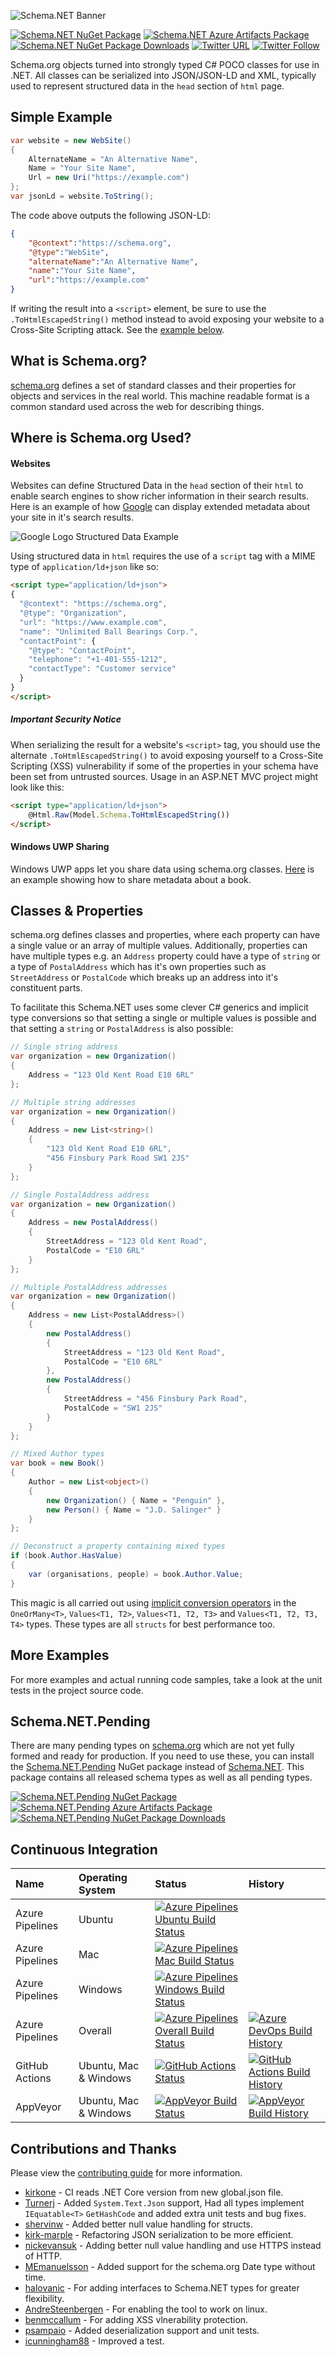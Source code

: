 ![Schema.NET Banner](Images/Banner.png)

[![Schema.NET NuGet Package](https://img.shields.io/nuget/v/Schema.NET.svg)](https://www.nuget.org/packages/Schema.NET) [![Schema.NET Azure Artifacts Package](https://feeds.dev.azure.com/schema-net/_apis/public/Packaging/Feeds/64e69c35-cb00-46e4-9cba-6d8faf1f41d6/Packages/fa72270b-6c54-4403-9307-aa826e43530e/Badge)](https://dev.azure.com/schema-net/Schema.NET/_packaging?_a=package&feed=64e69c35-cb00-46e4-9cba-6d8faf1f41d6&package=fa72270b-6c54-4403-9307-aa826e43530e&preferRelease=true) [![Schema.NET NuGet Package Downloads](https://img.shields.io/nuget/dt/Schema.NET)](https://www.nuget.org/packages/Schema.NET) [![Twitter URL](https://img.shields.io/twitter/url/http/shields.io.svg?style=social)](https://twitter.com/RehanSaeedUK) [![Twitter Follow](https://img.shields.io/twitter/follow/rehansaeeduk.svg?style=social&label=Follow)](https://twitter.com/RehanSaeedUK)

Schema.org objects turned into strongly typed C# POCO classes for use in .NET. All classes can be serialized into JSON/JSON-LD and XML, typically used to represent structured data in the `head` section of `html` page.

## Simple Example

```C#
var website = new WebSite()
{
    AlternateName = "An Alternative Name",
    Name = "Your Site Name",
    Url = new Uri("https://example.com")
};
var jsonLd = website.ToString();
```

The code above outputs the following JSON-LD:

```JSON
{
    "@context":"https://schema.org",
    "@type":"WebSite",
    "alternateName":"An Alternative Name",
    "name":"Your Site Name",
    "url":"https://example.com"
}
```

If writing the result into a `<script>` element, be sure to use the `.ToHtmlEscapedString()` method instead to avoid exposing your website to a Cross-Site Scripting attack. See the [example below](#important-security-notice).

## What is Schema.org?

[schema.org](https://schema.org) defines a set of standard classes and their properties for objects and services in the real world. This machine readable format is a common standard used across the web for describing things.

## Where is Schema.org Used?

#### Websites

Websites can define Structured Data in the `head` section of their `html` to enable search engines to show richer information in their search results. Here is an example of how [Google](https://developers.google.com/search/docs/guides/intro-structured-data) can display extended metadata about your site in it's search results.

![Google Logo Structured Data Example](Images/Google%20Logo%20Structured%20Data%20Example.png)

Using structured data in `html` requires the use of a `script` tag with a MIME type of `application/ld+json` like so:

```HTML
<script type="application/ld+json">
{
  "@context": "https://schema.org",
  "@type": "Organization",
  "url": "https://www.example.com",
  "name": "Unlimited Ball Bearings Corp.",
  "contactPoint": {
    "@type": "ContactPoint",
    "telephone": "+1-401-555-1212",
    "contactType": "Customer service"
  }
}
</script>
```

##### Important Security Notice
When serializing the result for a website's `<script>` tag, you should use the alternate `.ToHtmlEscapedString()` to avoid exposing yourself to a Cross-Site Scripting (XSS) vulnerability if some of the properties in your schema have been set from untrusted sources.
Usage in an ASP.NET MVC project might look like this:

```HTML
<script type="application/ld+json">
    @Html.Raw(Model.Schema.ToHtmlEscapedString())
</script>
```

#### Windows UWP Sharing

Windows UWP apps let you share data using schema.org classes. [Here](https://docs.microsoft.com/en-us/uwp/schemas/appxpackage/appxmanifestschema/element-sharetarget) is an example showing how to share metadata about a book.

## Classes & Properties

schema.org defines classes and properties, where each property can have a single value or an array of multiple values. Additionally, properties can have multiple types e.g. an `Address` property could have a type of `string` or a type of `PostalAddress` which has it's own properties such as `StreetAddress` or `PostalCode` which breaks up an address into it's constituent parts.

To facilitate this Schema.NET uses some clever C# generics and implicit type conversions so that setting a single or multiple values is possible and that setting a `string` or `PostalAddress` is also possible:

```C#
// Single string address
var organization = new Organization()
{
    Address = "123 Old Kent Road E10 6RL"
};

// Multiple string addresses
var organization = new Organization()
{
    Address = new List<string>()
    { 
        "123 Old Kent Road E10 6RL",
        "456 Finsbury Park Road SW1 2JS"
    }
};

// Single PostalAddress address
var organization = new Organization()
{
    Address = new PostalAddress()
    {
        StreetAddress = "123 Old Kent Road",
        PostalCode = "E10 6RL"
    }
};

// Multiple PostalAddress addresses
var organization = new Organization()
{
    Address = new List<PostalAddress>()
    {
        new PostalAddress()
        {
            StreetAddress = "123 Old Kent Road",
            PostalCode = "E10 6RL"
        },
        new PostalAddress()
        {
            StreetAddress = "456 Finsbury Park Road",
            PostalCode = "SW1 2JS"
        }
    }
};

// Mixed Author types
var book = new Book()
{
    Author = new List<object>()
    {
        new Organization() { Name = "Penguin" },
        new Person() { Name = "J.D. Salinger" }
    }
};

// Deconstruct a property containing mixed types
if (book.Author.HasValue)
{
    var (organisations, people) = book.Author.Value;
}
```

This magic is all carried out using [implicit conversion operators](https://docs.microsoft.com/en-us/dotnet/csharp/language-reference/keywords/implicit) in the `OneOrMany<T>`, `Values<T1, T2>`, `Values<T1, T2, T3>` and `Values<T1, T2, T3, T4>` types. These types are all `structs` for best performance too.

## More Examples

For more examples and actual running code samples, take a look at the unit tests in the project source code.

## Schema.NET.Pending

There are many pending types on [schema.org](https://schema.org) which are not yet fully formed and ready for production. If you need to use these, you can install the [Schema.NET.Pending](https://www.nuget.org/packages/Schema.NET.Pending) NuGet package instead of [Schema.NET](https://www.nuget.org/packages/Schema.NET). This package contains all released schema types as well as all pending types.

[![Schema.NET.Pending NuGet Package](https://img.shields.io/nuget/v/Schema.NET.Pending.svg)](https://www.nuget.org/packages/Schema.NET.Pending) [![Schema.NET.Pending Azure Artifacts Package](https://feeds.dev.azure.com/schema-net/_apis/public/Packaging/Feeds/64e69c35-cb00-46e4-9cba-6d8faf1f41d6/Packages/3f7ed124-c136-4be6-8972-3a6b612b932e/Badge)](https://dev.azure.com/schema-net/Schema.NET/_packaging?_a=package&feed=64e69c35-cb00-46e4-9cba-6d8faf1f41d6&package=3f7ed124-c136-4be6-8972-3a6b612b932e&preferRelease=true) [![Schema.NET.Pending NuGet Package Downloads](https://img.shields.io/nuget/dt/Schema.NET.Pending)](https://www.nuget.org/packages/Schema.NET.Pending)

## Continuous Integration

| Name            | Operating System      | Status | History |
| :---            | :---                  | :---   | :---    |
| Azure Pipelines | Ubuntu                | [![Azure Pipelines Ubuntu Build Status](https://dev.azure.com/schema-net/Schema.NET/_apis/build/status/Schema.NET?branchName=main&stageName=Build&jobName=Build&configuration=Build%20Linux)](https://dev.azure.com/schema-net/Schema.NET/_build/latest?definitionId=1&branchName=main) |
| Azure Pipelines | Mac                   | [![Azure Pipelines Mac Build Status](https://dev.azure.com/schema-net/Schema.NET/_apis/build/status/Schema.NET?branchName=main&stageName=Build&jobName=Build&configuration=Build%20Mac)](https://dev.azure.com/schema-net/Schema.NET/_build/latest?definitionId=1&branchName=main) |
| Azure Pipelines | Windows               | [![Azure Pipelines Windows Build Status](https://dev.azure.com/schema-net/Schema.NET/_apis/build/status/Schema.NET?branchName=main&stageName=Build&jobName=Build&configuration=Build%20Windows)](https://dev.azure.com/schema-net/Schema.NET/_build/latest?definitionId=1&branchName=main) |
| Azure Pipelines | Overall               | [![Azure Pipelines Overall Build Status](https://dev.azure.com/schema-net/Schema.NET/_apis/build/status/Schema.NET?branchName=main)](https://dev.azure.com/schema-net/Schema.NET/_build/latest?definitionId=1&branchName=main) | [![Azure DevOps Build History](https://buildstats.info/azurepipelines/chart/schema-net/Schema.NET/1?branch=main&includeBuildsFromPullRequest=false)](https://dev.azure.com/schema-net/Schema.NET/_build/latest?definitionId=1&branchName=main) |
| GitHub Actions  | Ubuntu, Mac & Windows | [![GitHub Actions Status](https://github.com/RehanSaeed/Schema.NET/workflows/Build/badge.svg?branch=main)](https://github.com/RehanSaeed/Schema.NET/actions) | [![GitHub Actions Build History](https://buildstats.info/github/chart/RehanSaeed/Schema.NET?branch=main&includeBuildsFromPullRequest=false)](https://github.com/RehanSaeed/Schema.NET/actions) |
| AppVeyor        | Ubuntu, Mac & Windows | [![AppVeyor Build Status](https://ci.appveyor.com/api/projects/status/djxrpkw8ckyf24c1/branch/main?svg=true)](https://ci.appveyor.com/project/RehanSaeed/schema-net/branch/main) | [![AppVeyor Build History](https://buildstats.info/appveyor/chart/RehanSaeed/schema-net?branch=main&includeBuildsFromPullRequest=false)](https://ci.appveyor.com/project/RehanSaeed/schema-net) |

## Contributions and Thanks

Please view the [contributing guide](/.github/CONTRIBUTING.md) for more information.

- [kirkone](https://github.com/kirkone) - CI reads .NET Core version from new global.json file.
- [Turnerj](https://github.com/Turnerj) - Added `System.Text.Json` support, Had all types implement `IEquatable<T>` `GetHashCode` and added extra unit tests and bug fixes.
- [shervinw](https://github.com/shervinw) - Added better null value handling for structs.
- [kirk-marple](https://github.com/kirk-marple) - Refactoring JSON serialization to be more efficient.
- [nickevansuk](https://github.com/nickevansuk) - Adding better null value handling and use HTTPS instead of HTTP.
- [MEmanuelsson](https://github.com/MEmanuelsson) - Added support for the schema.org Date type without time.
- [halovanic](https://github.com/halovanic) - For adding interfaces to Schema.NET types for greater flexibility.
- [AndreSteenbergen](https://github.com/AndreSteenbergen) - For enabling the tool to work on linux.
- [benmccallum](https://github.com/benmccallum) - For adding XSS vlnerability protection.
- [psampaio](https://github.com/psampaio) - Added deserialization support and unit tests.
- [icunningham88](https://github.com/icunningham88) - Improved a test.
